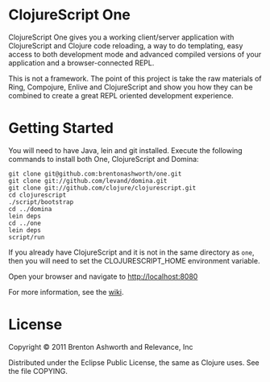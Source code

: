 # ClojureScript One

ClojureScript One gives you a working client/server application 
with ClojureScript and Clojure code reloading, a way to do templating, easy
access to both development mode and advanced compiled versions of your
application and a browser-connected REPL.

This is not a framework. The point of this project is take the raw
materials of Ring, Compojure, Enlive and ClojureScript and show you
how they can be combined to create a great REPL oriented development
experience.

# Getting Started

You will need to have Java, lein and git installed. Execute the following commands
to install both One, ClojureScript and Domina:

    git clone git@github.com:brentonashworth/one.git
    git clone git://github.com/levand/domina.git
    git clone git://github.com/clojure/clojurescript.git
    cd clojurescript
    ./script/bootstrap
    cd ../domina
    lein deps
    cd ../one
    lein deps
    script/run
    
If you already have ClojureScript and it is not in the same directory
as `one`, then you will need to set the CLOJURESCRIPT_HOME environment
variable.

Open your browser and navigate to [http://localhost:8080](http://localhost:8080)

For more information, see the [wiki][].

# License

Copyright © 2011 Brenton Ashworth and Relevance, Inc

Distributed under the Eclipse Public License, the same as Clojure uses. See the file COPYING.

[wiki]: https://github.com/brentonashworth/one/wiki
